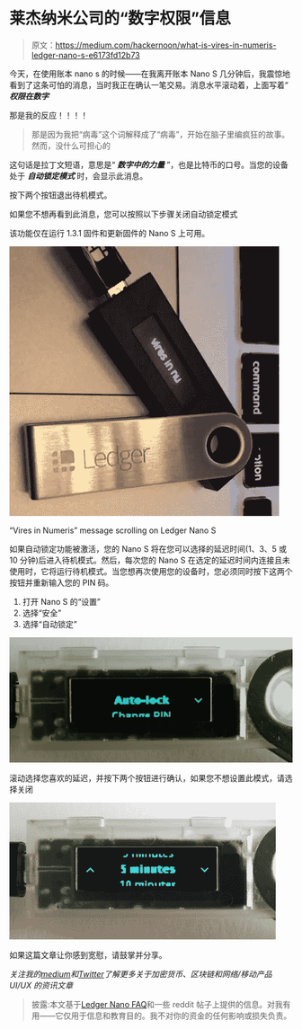 # 莱杰纳米公司的“数字权限”信息

> 原文：<https://medium.com/hackernoon/what-is-vires-in-numeris-ledger-nano-s-e6173fd12b73>

今天，在使用账本 nano s 的时候——在我离开账本 Nano S 几分钟后，我震惊地看到了这条可怕的消息，当时我正在确认一笔交易。消息水平滚动着，上面写着“ ***权限在数字***

那是我的反应！！！！

> 那是因为我把“病毒”这个词解释成了“病毒”，开始在脑子里编疯狂的故事。然而，没什么可担心的

这句话是拉丁文短语，意思是“ ***数字中的力量*** ”，也是比特币的口号。当您的设备处于 ***自动锁定模式*** 时，会显示此消息。

按下两个按钮退出待机模式。

如果您不想再看到此消息，您可以按照以下步骤关闭自动锁定模式

该功能仅在运行 1.3.1 固件和更新固件的 Nano S 上可用。

![](img/96f0a9c1dbc17977302a75f6a8478bb5.png)

“Vires in Numeris” message scrolling on Ledger Nano S

如果自动锁定功能被激活，您的 Nano S 将在您可以选择的延迟时间(1、3、5 或 10 分钟)后进入待机模式。然后，每次您的 Nano S 在选定的延迟时间内连接且未使用时，它将运行待机模式。当您想再次使用您的设备时，您必须同时按下这两个按钮并重新输入您的 PIN 码。

1.  打开 Nano S 的“设置”
2.  选择“安全”
3.  选择“自动锁定”

![](img/1e5b1cff1c6075f5e495949ea409ba75.png)

滚动选择您喜欢的延迟，并按下两个按钮进行确认，如果您不想设置此模式，请选择关闭

![](img/1e6ea72bd652605b1ae606fc08dde835.png)

如果这篇文章让你感到宽慰，请鼓掌并分享。

*关注我的*[*medium*](/@vvkr)*和*[*Twitter*](http://twitter.com/confusedcoin)*了解更多关于加密货币、区块链和网络/移动产品 UI/UX 的资讯文章*

> 披露:本文基于[Ledger Nano FAQ](https://ledger.zendesk.com/hc/en-us/articles/115005165589--Vires-in-numeris-message)和一些 reddit 帖子上提供的信息。对我有用——它仅用于信息和教育目的。我不对你的资金的任何影响或损失负责。